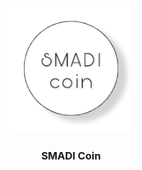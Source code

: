 <div align="center">
<a href="https://github.com/hasanahmadl/Cryptocurrency/edit/master" rel="SMADI coin">
<img width=200px height=200px src="SMADIcoin.jpeg" alt="logo"></a>
</div>

<h3 align="center">SMADI Coin</h3>


